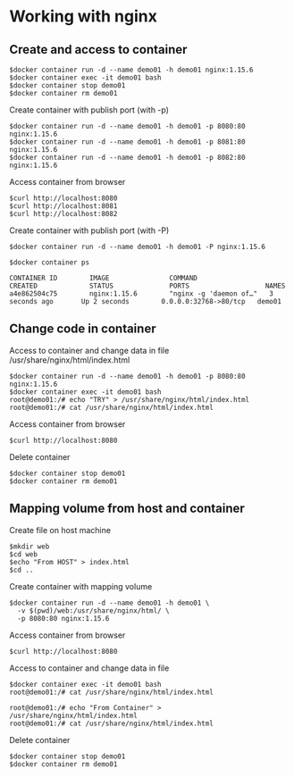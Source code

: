 # Working with nginx

## Create and access to container
```
$docker container run -d --name demo01 -h demo01 nginx:1.15.6
$docker container exec -it demo01 bash
$docker container stop demo01
$docker container rm demo01
```

Create container with publish port (with -p)
```
$docker container run -d --name demo01 -h demo01 -p 8080:80 nginx:1.15.6
$docker container run -d --name demo01 -h demo01 -p 8081:80 nginx:1.15.6
$docker container run -d --name demo01 -h demo01 -p 8082:80 nginx:1.15.6
```

Access container from browser
```
$curl http://localhost:8080
$curl http://localhost:8081
$curl http://localhost:8082
```

Create container with publish port (with -P)
```
$docker container run -d --name demo01 -h demo01 -P nginx:1.15.6

$docker container ps

CONTAINER ID        IMAGE               COMMAND                  CREATED             STATUS              PORTS                   NAMES
a4e862504c75        nginx:1.15.6        "nginx -g 'daemon of…"   3 seconds ago       Up 2 seconds        0.0.0.0:32768->80/tcp   demo01
```

## Change code in container

Access to container and change data in file /usr/share/nginx/html/index.html
```
$docker container run -d --name demo01 -h demo01 -p 8080:80 nginx:1.15.6
$docker container exec -it demo01 bash
root@demo01:/# echo "TRY" > /usr/share/nginx/html/index.html
root@demo01:/# cat /usr/share/nginx/html/index.html

```

Access container from browser
```
$curl http://localhost:8080
```

Delete container
```
$docker container stop demo01
$docker container rm demo01
```

## Mapping volume from host and container
Create file on host machine
```
$mkdir web
$cd web
$echo "From HOST" > index.html
$cd ..
```

Create container with mapping volume
```
$docker container run -d --name demo01 -h demo01 \
  -v $(pwd)/web:/usr/share/nginx/html/ \
  -p 8080:80 nginx:1.15.6
```

Access container from browser
```
$curl http://localhost:8080
```

Access to container and change data in file
```
$docker container exec -it demo01 bash
root@demo01:/# cat /usr/share/nginx/html/index.html

root@demo01:/# echo "From Container" > /usr/share/nginx/html/index.html
root@demo01:/# cat /usr/share/nginx/html/index.html
```

Delete container
```
$docker container stop demo01
$docker container rm demo01
```